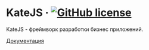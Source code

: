 # KateJS &middot; [![GitHub license](https://github.com/romannep/katejs/raw/master/gplv3-88x31.png)](https://github.com/romannep/katejs/blob/master/LICENSE)

KateJS - фреймворк разработки бизнес приложений.

[Документация](concept/)